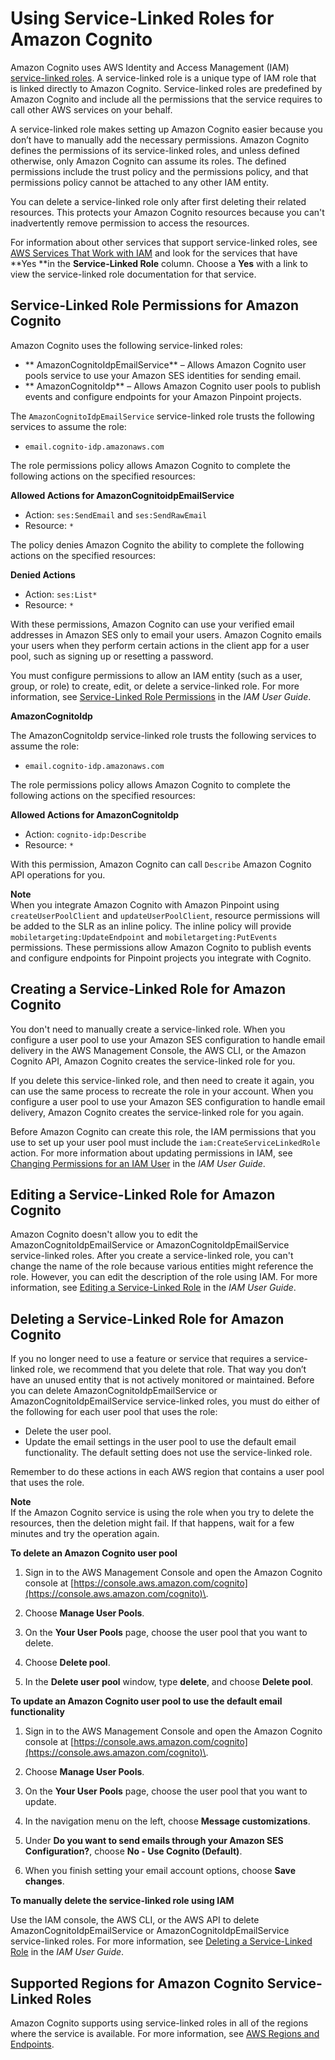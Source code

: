# Using Service\-Linked Roles for Amazon Cognito<a name="using-service-linked-roles"></a>

Amazon Cognito uses AWS Identity and Access Management \(IAM\)[ service\-linked roles](https://docs.aws.amazon.com/IAM/latest/UserGuide/id_roles_terms-and-concepts.html#iam-term-service-linked-role)\. A service\-linked role is a unique type of IAM role that is linked directly to Amazon Cognito\. Service\-linked roles are predefined by Amazon Cognito and include all the permissions that the service requires to call other AWS services on your behalf\. 

A service\-linked role makes setting up Amazon Cognito easier because you don’t have to manually add the necessary permissions\. Amazon Cognito defines the permissions of its service\-linked roles, and unless defined otherwise, only Amazon Cognito can assume its roles\. The defined permissions include the trust policy and the permissions policy, and that permissions policy cannot be attached to any other IAM entity\.

You can delete a service\-linked role only after first deleting their related resources\. This protects your Amazon Cognito resources because you can't inadvertently remove permission to access the resources\.

For information about other services that support service\-linked roles, see [AWS Services That Work with IAM](https://docs.aws.amazon.com/IAM/latest/UserGuide/reference_aws-services-that-work-with-iam.html) and look for the services that have **Yes **in the **Service\-Linked Role** column\. Choose a **Yes** with a link to view the service\-linked role documentation for that service\.

## Service\-Linked Role Permissions for Amazon Cognito<a name="slr-permissions"></a>

Amazon Cognito uses the following service\-linked roles:
+ ** AmazonCognitoIdpEmailService** – Allows Amazon Cognito user pools service to use your Amazon SES identities for sending email\.
+ ** AmazonCognitoIdp** – Allows Amazon Cognito user pools to publish events and configure endpoints for your Amazon Pinpoint projects\.

The `AmazonCognitoIdpEmailService` service\-linked role trusts the following services to assume the role:
+ `email.cognito-idp.amazonaws.com`

The role permissions policy allows Amazon Cognito to complete the following actions on the specified resources:

**Allowed Actions for AmazonCognitoidpEmailService**
+ Action: `ses:SendEmail` and `ses:SendRawEmail`
+ Resource: `*`

The policy denies Amazon Cognito the ability to complete the following actions on the specified resources:

**Denied Actions**
+ Action: `ses:List*`
+ Resource: `*`

With these permissions, Amazon Cognito can use your verified email addresses in Amazon SES only to email your users\. Amazon Cognito emails your users when they perform certain actions in the client app for a user pool, such as signing up or resetting a password\.

You must configure permissions to allow an IAM entity \(such as a user, group, or role\) to create, edit, or delete a service\-linked role\. For more information, see [Service\-Linked Role Permissions](https://docs.aws.amazon.com/IAM/latest/UserGuide/using-service-linked-roles.html#service-linked-role-permissions) in the *IAM User Guide*\.

**AmazonCognitoIdp**

The AmazonCognitoIdp service\-linked role trusts the following services to assume the role:
+ `email.cognito-idp.amazonaws.com`

The role permissions policy allows Amazon Cognito to complete the following actions on the specified resources:

**Allowed Actions for AmazonCognitoIdp**
+ Action: `cognito-idp:Describe` 
+ Resource: `*`

With this permission, Amazon Cognito can call `Describe` Amazon Cognito API operations for you\.

**Note**  
When you integrate Amazon Cognito with Amazon Pinpoint using `createUserPoolClient` and `updateUserPoolClient`, resource permissions will be added to the SLR as an inline policy\. The inline policy will provide `mobiletargeting:UpdateEndpoint` and `mobiletargeting:PutEvents` permissions\. These permissions allow Amazon Cognito to publish events and configure endpoints for Pinpoint projects you integrate with Cognito\.

## Creating a Service\-Linked Role for Amazon Cognito<a name="create-slr"></a>

You don't need to manually create a service\-linked role\. When you configure a user pool to use your Amazon SES configuration to handle email delivery in the AWS Management Console, the AWS CLI, or the Amazon Cognito API, Amazon Cognito creates the service\-linked role for you\. 

If you delete this service\-linked role, and then need to create it again, you can use the same process to recreate the role in your account\. When you configure a user pool to use your Amazon SES configuration to handle email delivery, Amazon Cognito creates the service\-linked role for you again\. 

Before Amazon Cognito can create this role, the IAM permissions that you use to set up your user pool must include the `iam:CreateServiceLinkedRole` action\. For more information about updating permissions in IAM, see [Changing Permissions for an IAM User](https://docs.aws.amazon.com/IAM/latest/UserGuide/id_users_change-permissions.html) in the *IAM User Guide*\.

## Editing a Service\-Linked Role for Amazon Cognito<a name="edit-slr"></a>

Amazon Cognito doesn't allow you to edit the AmazonCognitoIdpEmailService or AmazonCognitoIdpEmailService service\-linked roles\. After you create a service\-linked role, you can't change the name of the role because various entities might reference the role\. However, you can edit the description of the role using IAM\. For more information, see [Editing a Service\-Linked Role](https://docs.aws.amazon.com/IAM/latest/UserGuide/using-service-linked-roles.html#edit-service-linked-role) in the *IAM User Guide*\.

## Deleting a Service\-Linked Role for Amazon Cognito<a name="delete-slr"></a>

If you no longer need to use a feature or service that requires a service\-linked role, we recommend that you delete that role\. That way you don’t have an unused entity that is not actively monitored or maintained\. Before you can delete AmazonCognitoIdpEmailService or AmazonCognitoIdpEmailService service\-linked roles, you must do either of the following for each user pool that uses the role:
+ Delete the user pool\.
+ Update the email settings in the user pool to use the default email functionality\. The default setting does not use the service\-linked role\.

Remember to do these actions in each AWS region that contains a user pool that uses the role\.

**Note**  
If the Amazon Cognito service is using the role when you try to delete the resources, then the deletion might fail\. If that happens, wait for a few minutes and try the operation again\.

**To delete an Amazon Cognito user pool**

1. Sign in to the AWS Management Console and open the Amazon Cognito console at [https://console.aws.amazon.com/cognito](https://console.aws.amazon.com/cognito)\.

1. Choose **Manage User Pools**\.

1. On the **Your User Pools** page, choose the user pool that you want to delete\.

1. Choose **Delete pool**\.

1. In the **Delete user pool** window, type **delete**, and choose **Delete pool**\.

**To update an Amazon Cognito user pool to use the default email functionality**

1. Sign in to the AWS Management Console and open the Amazon Cognito console at [https://console.aws.amazon.com/cognito](https://console.aws.amazon.com/cognito)\.

1. Choose **Manage User Pools**\.

1. On the **Your User Pools** page, choose the user pool that you want to update\.

1. In the navigation menu on the left, choose **Message customizations**\.

1. Under **Do you want to send emails through your Amazon SES Configuration?**, choose **No \- Use Cognito \(Default\)**\.

1. When you finish setting your email account options, choose **Save changes**\.

**To manually delete the service\-linked role using IAM**

Use the IAM console, the AWS CLI, or the AWS API to delete AmazonCognitoIdpEmailService or AmazonCognitoIdpEmailService service\-linked roles\. For more information, see [Deleting a Service\-Linked Role](https://docs.aws.amazon.com/IAM/latest/UserGuide/using-service-linked-roles.html#delete-service-linked-role) in the *IAM User Guide*\.

## Supported Regions for Amazon Cognito Service\-Linked Roles<a name="slr-regions"></a>

Amazon Cognito supports using service\-linked roles in all of the regions where the service is available\. For more information, see [AWS Regions and Endpoints](https://docs.aws.amazon.com/general/latest/gr/rande.html#cognito_identity_region)\.